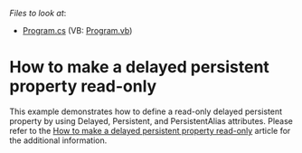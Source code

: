 <!-- default file list -->
*Files to look at*:

* [Program.cs](./CS/Program.cs) (VB: [Program.vb](./VB/Program.vb))
<!-- default file list end -->
# How to make a delayed persistent property read-only


<p>This example demonstrates how to define a read-only delayed persistent property by using Delayed, Persistent, and PersistentAlias attributes. Please refer to the <a href="https://www.devexpress.com/Support/Center/p/K18014">How to make a delayed persistent property read-only</a> article for the additional information.</p>

<br/>


